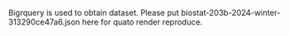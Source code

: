 Bigrquery is used to obtain dataset. Please put biostat-203b-2024-winter-313290ce47a6.json here for quato render reproduce.